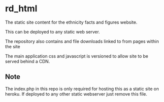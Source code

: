 # rd_html
The static site content for the ethnicity facts and figures website.

This can be deployed to any static web server.

The repository also contains and file downloads linked to from pages within the site

The main application css and javascript is versioned to allow site to be served
behind a CDN.

## Note

The index.php in this repo is only required for hosting this as a static site on heroku. If deployed to any other static webserver just remove this file.
